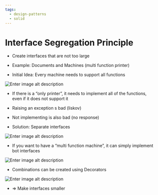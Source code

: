 ```yaml
---
tags:
  - design-patterns
  - solid
---
```

# Interface Segregation Principle

- Create interfaces that are not too large

- Example: Documents and Machines (multi function printer)

- Initial Idea: Every machine needs to support all functions

![Enter image alt description](Images/nTT_Image_11.png)

- If there is a “only printer”, it needs to implement all of the functions, even if it does not support it

- Raising an exception s bad (liskov)

- Not implementing is also bad (no response)

- Solution: Separate interfaces

![Enter image alt description](Images/xBR_Image_12.png)

- If you want to have a “multi function machine”, it can simply implement bot interfaces

![Enter image alt description](Images/tqJ_Image_13.png)

- Combinations can be created using Decorators

![Enter image alt description](Images/aM1_Image_14.png)

- => Make interfaces smaller
